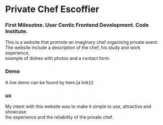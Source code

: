 <h1> Private Chef Escoffier</h1>

<h3> First Milesotne. User Centic Frontend Development. Code Institute.</h3>
 This is a website that promote an imaginary chef organising private event.<br>
The website include a description of the chef, his study and work experience,<br>
example of dishes with photos and a contact form.

<h3> Demo </h3>
A live demo can be found by here.[a link]()

<h3>ux</h3>
My intent with this website was to make it simple to use, attractive and showcase<br>
the experience and the reliability of the private chef.


